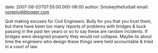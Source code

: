 date: 2007-08-03T07:55:00.000-06:00
author: Smokeythefurball
email: noreply@blogger.com

Quit making excuses for Civil Engineers. Bully for you that you trust them, but
there have been too many reports of problems with bridges & buck passing in the
past ten years or so to say these are random incidents. If bridges were
designed properly they would not collapse. Maybe its about time the engineers
who design these things were held accountable & tried in a court of law.
